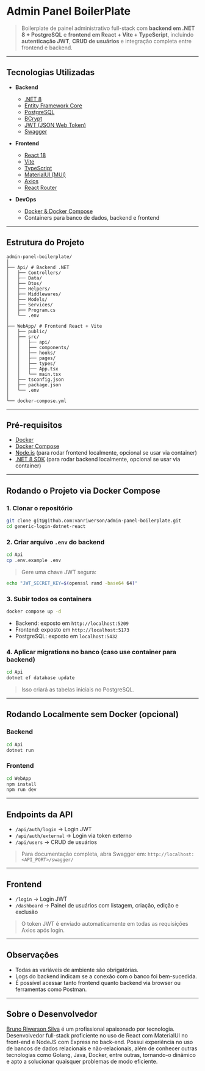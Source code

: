 # Admin Panel BoilerPlate

> Boilerplate de painel administrativo full-stack com **backend em .NET 8 + PostgreSQL** e **frontend em React + Vite + TypeScript**, incluindo **autenticação JWT**, **CRUD de usuários** e integração completa entre frontend e backend.

---

## Tecnologias Utilizadas

- **Backend**

  - [.NET 8](https://learn.microsoft.com/en-us/dotnet/core/introduction)
  - [Entity Framework Core](https://learn.microsoft.com/en-us/ef/core/)
  - [PostgreSQL](https://www.postgresql.org/)
  - [BCrypt](https://www.nuget.org/packages/BCrypt.Net-Next/)
  - [JWT (JSON Web Token)](https://jwt.io/introduction)
  - [Swagger](https://swagger.io/docs/)

- **Frontend**

  - [React 18](https://reactjs.org/)
  - [Vite](https://vitejs.dev/)
  - [TypeScript](https://www.typescriptlang.org/)
  - [MaterialUI (MUI)](https://mui.com/)
  - [Axios](https://axios-http.com/)
  - [React Router](https://reactrouter.com/)

- **DevOps**
  - [Docker & Docker Compose](https://docs.docker.com/compose/)
  - Containers para banco de dados, backend e frontend

---

## Estrutura do Projeto

```
admin-panel-boilerplate/
│
├── Api/ # Backend .NET
│   ├── Controllers/
│   ├── Data/
│   ├── Dtos/
│   ├── Helpers/
│   ├── Middlewares/
│   ├── Models/
│   ├── Services/
│   ├── Program.cs
│   └── .env
│
├── WebApp/ # Frontend React + Vite
│   ├── public/
│   ├── src/
│   │   ├── api/
│   │   ├── components/
│   │   ├── hooks/
│   │   ├── pages/
│   │   ├── types/
│   │   ├── App.tsx
│   │   └── main.tsx
│   ├── tsconfig.json
│   ├── package.json
│   └── .env
│
└── docker-compose.yml
```

---

## Pré-requisitos

- [Docker](https://docs.docker.com/get-docker/)
- [Docker Compose](https://docs.docker.com/compose/install/)
- [Node.js](https://nodejs.org/en/) (para rodar frontend localmente, opcional se usar via container)
- [.NET 8 SDK](https://dotnet.microsoft.com/en-us/download/dotnet/8.0) (para rodar backend localmente, opcional se usar via container)

---

## Rodando o Projeto via Docker Compose

### 1. Clonar o repositório

```bash
git clone git@github.com:vanriwerson/admin-panel-boilerplate.git
cd generic-login-dotnet-react
```

### 2. Criar arquivo `.env` do backend

```bash
cd Api
cp .env.example .env
```

> Gere uma chave JWT segura:

```bash
echo "JWT_SECRET_KEY=$(openssl rand -base64 64)"
```

### 3. Subir todos os containers

```bash
docker compose up -d
```

- Backend: exposto em `http://localhost:5209`
- Frontend: exposto em `http://localhost:5173`
- PostgreSQL: exposto em `localhost:5432`

### 4. Aplicar migrations no banco (caso use container para backend)

```bash
cd Api
dotnet ef database update
```

> Isso criará as tabelas iniciais no PostgreSQL.

---

## Rodando Localmente sem Docker (opcional)

### Backend

```bash
cd Api
dotnet run
```

### Frontend

```bash
cd WebApp
npm install
npm run dev
```

---

## Endpoints da API

- `/api/auth/login` → Login JWT
- `/api/auth/external` → Login via token externo
- `/api/users` → CRUD de usuários

> Para documentação completa, abra Swagger em: `http://localhost:<API_PORT>/swagger/`

---

## Frontend

- `/login` → Login JWT
- `/dashboard` → Painel de usuários com listagem, criação, edição e exclusão

> O token JWT é enviado automaticamente em todas as requisições Axios após login.

---

## Observações

- Todas as variáveis de ambiente são obrigatórias.
- Logs do backend indicam se a conexão com o banco foi bem-sucedida.
- É possível acessar tanto frontend quanto backend via browser ou ferramentas como Postman.

---

## Sobre o Desenvolvedor

[Bruno Riwerson Silva](https://www.linkedin.com/in/bruno-riwerson/) é um profissional apaixonado por tecnologia. Desenvolvedor full-stack proficiente no uso de React com MaterialUI no front-end e NodeJS com Express no back-end. Possui experiência no uso de bancos de dados relacionais e não-relacionais, além de conhecer outras tecnologias como Golang, Java, Docker, entre outras, tornando-o dinâmico e apto a solucionar quaisquer problemas de modo eficiente.
